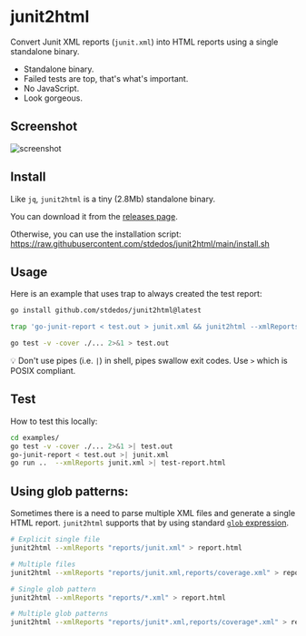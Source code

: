 # junit2html

Convert Junit XML reports (`junit.xml`) into HTML reports using a single standalone binary.

* Standalone binary.
* Failed tests are top, that's what's important.
* No JavaScript.
* Look gorgeous.

## Screenshot

![screenshot](screenshot.png)

## Install

Like `jq`, `junit2html` is a tiny (2.8Mb) standalone binary.

You can download it from the [releases page](https://github.com/stdedos/junit2html/releases/latest).

Otherwise, you can use the installation script:
https://raw.githubusercontent.com/stdedos/junit2html/main/install.sh

## Usage

Here is an example that uses trap to always created the test report:

```bash
go install github.com/stdedos/junit2html@latest

trap 'go-junit-report < test.out > junit.xml && junit2html --xmlReports junit.xml > test-report.html' EXIT

go test -v -cover ./... 2>&1 > test.out
```

💡 Don't use pipes (i.e. `|`) in shell, pipes swallow exit codes. Use `>` which is POSIX compliant.

## Test

How to test this locally:

```bash
cd examples/
go test -v -cover ./... 2>&1 >| test.out
go-junit-report < test.out >| junit.xml
go run ..  --xmlReports junit.xml >| test-report.html
```

## Using glob patterns:

Sometimes there is a need to parse multiple XML files and generate a single HTML report.
`junit2html` supports that by using standard [`glob` expression](https://pkg.go.dev/path/filepath#Glob).

```bash
# Explicit single file
junit2html --xmlReports "reports/junit.xml" > report.html

# Multiple files
junit2html --xmlReports "reports/junit.xml,reports/coverage.xml" > report.html

# Single glob pattern
junit2html --xmlReports "reports/*.xml" > report.html

# Multiple glob patterns
junit2html --xmlReports "reports/junit*.xml,reports/coverage*.xml" > report.html
```
